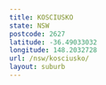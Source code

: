 ```yaml
---
title: KOSCIUSKO
state: NSW
postcode: 2627
latitude: -36.49033032
longitude: 148.2032728
url: /nsw/kosciusko/
layout: suburb
---
```


